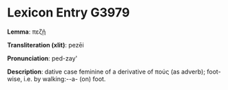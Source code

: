 # Lexicon Entry G3979

**Lemma**: πεζῇ

**Transliteration (xlit)**: pezēi

**Pronunciation**: ped-zay'

**Description**:
dative case feminine of a derivative of πούς (as adverb); foot-wise, i.e. by walking:--a- (on) foot.
